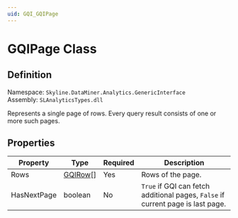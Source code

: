 ```yaml
---
uid: GQI_GQIPage
---
```


# GQIPage Class

## Definition

Namespace: `Skyline.DataMiner.Analytics.GenericInterface`  
Assembly: `SLAnalyticsTypes.dll`

Represents a single page of rows.
Every query result consists of one or more such pages.

## Properties

| Property | Type | Required | Description |
| -------- | ---- | -------- | ----------- |
| Rows | [GQIRow](xref:GQI_GQIRow)[] | Yes | Rows of the page. |
| HasNextPage | boolean  | No | `True` if GQI can fetch additional pages, `False` if current page is last page. |